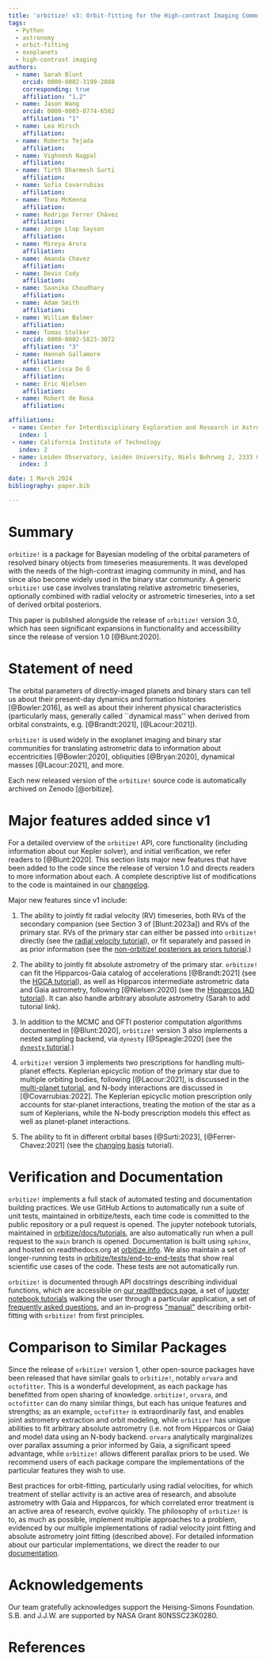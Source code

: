 ```yaml
---
title: 'orbitize! v3: Orbit-fitting for the High-contrast Imaging Community'
tags:
  - Python
  - astronomy
  - orbit-fitting
  - exoplanets
  - high-contrast imaging
authors:
  - name: Sarah Blunt
    orcid: 0000-0002-3199-2888
    corresponding: true
    affiliation: "1,2"
  - name: Jason Wang
    orcid: 0000-0003-0774-6502
    affiliation: "1"
  - name: Lea Hirsch
    affiliation: 
  - name: Roberto Tejada
    affiliation: 
  - name: Vighnesh Nagpal
    affiliation: 
  - name: Tirth Dharmesh Surti
    affiliation: 
  - name: Sofia Covarrubias
    affiliation: 
  - name: Thea McKenna
    affiliation: 
  - name: Rodrigo Ferrer Chávez
    affiliation: 
  - name: Jorge Llop Sayson
    affiliation: 
  - name: Mireya Arora
    affiliation: 
  - name: Amanda Chavez
    affiliation: 
  - name: Devin Cody
    affiliation: 
  - name: Saanika Choudhary
    affiliation: 
  - name: Adam Smith
    affiliation: 
  - name: William Balmer
    affiliation: 
  - name: Tomas Stolker
    orcid: 0000-0002-5823-3072
    affiliation: "3"
  - name: Hannah Gallamore
    affiliation: 
  - name: Clarissa Do Ó
    affiliation: 
  - name: Eric Nielsen
    affiliation: 
  - name: Robert de Rosa
    affiliation: 

affiliations:
 - name: Center for Interdisciplinary Exploration and Research in Astrophysics (CIERA), Northwestern University
   index: 1
 - name: California Institute of Technology
   index: 2
 - name: Leiden Observatory, Leiden University, Niels Bohrweg 2, 2333 CA Leiden, The Netherlands
   index: 3

date: 1 March 2024
bibliography: paper.bib

---
```


# Summary

`orbitize!` is a package for Bayesian modeling of the orbital parameters of resolved binary 
objects from timeseries measurements. It was developed with the needs of the high-contrast
imaging community in mind, and has since also become widely used in the binary star community.
A generic `orbitize!` use case involves translating relative astrometric timeseries, optionally 
combined with radial velocity or astrometric timeseries, into a set of derived orbital posteriors.

This paper is published alongside the release of `orbitize!` version 3.0, which 
has seen significant expansions in functionality and accessibility since the 
release of version 1.0 [@Blunt:2020].

# Statement of need

The orbital parameters of directly-imaged planets and binary stars can tell us about
their present-day dynamics and formation histories [@Bowler:2016], as well as about 
their inherent physical characteristics (particularly mass, generally called ``dynamical 
mass'' when derived from orbital constraints, e.g. [@Brandt:2021], [@Lacour:2021]). 

`orbitize!` is used widely in the exoplanet imaging and binary star communities for 
translating astrometric data to information about eccentricities [@Bowler:2020], obliquities [@Bryan:2020], 
dynamical masses [@Lacour:2021], and more. 

Each new released version of the `orbitize!` source code is automatically archived on Zenodo [@orbitize].

# Major features added since v1

For a detailed overview of the `orbitize!` API, core functionality (including information 
about our Kepler solver), and initial verification, we refer readers to [@Blunt:2020]. 
This section lists major new features that have been added to the 
code since the release of version 1.0 and directs readers to more information about each.
A complete descriptive list of modifications to the code is maintained in our 
[changelog](https://orbitize.readthedocs.io/en/latest/#changelog).

Major new features since v1 include:

1. The ability to jointly fit radial velocity (RV) timeseries, both RVs of the secondary 
    companion (see Section 3 of [Blunt:2023a]) and RVs of the primary
    star. RVs of the primary star can either be passed into `orbitize!` directly (see the [radial velocity tutorial](https://orbitize.readthedocs.io/en/latest/tutorials/RV_MCMC_Tutorial.html)), or fit separately and passed in as prior
    information (see the [non-orbitize! posteriors as priors tutorial](https://orbitize.readthedocs.io/en/latest/tutorials/Using_nonOrbitize_Posteriors_as_Priors.html).)

2. The ability to jointly fit absolute astrometry of the primary star. `orbitize!` can fit
    the Hipparcos-Gaia catalog of accelerations [@Brandt:2021] (see the [HGCA tutorial](https://github.com/sblunt/orbitize/blob/v3/docs/tutorials/HGCA_tutorial.ipynb)), as well as Hipparcos intermediate astrometric data and Gaia 
    astrometry, following [@Nielsen:2020] (see the [Hipparcos IAD tutorial](https://orbitize.readthedocs.io/en/latest/tutorials/Hipparcos_IAD.html)). It can also handle arbitrary absolute astrometry (Sarah to add tutorial link).

3. In addition to the MCMC and OFTI posterior computation algorithms documented in [@Blunt:2020], 
    `orbitize!` version 3 also implements a nested sampling backend, via `dynesty` [@Speagle:2020] 
    (see the [`dynesty` tutorial](https://github.com/sblunt/orbitize/blob/dynesty/docs/tutorials/dynesty_tutorial.ipynb).)

4. `orbitize!` version 3 implements two prescriptions for handling multi-planet effects. 
    Keplerian epicyclic motion of the primary star due to multiple orbiting bodies, 
    following [@Lacour:2021], is discussed in the [multi-planet tutorial](https://orbitize.readthedocs.io/en/latest/tutorials/Multiplanet_Tutorial.html), and N-body interactions are discussed in [@Covarrubias:2022]. The Keplerian epicyclic motion
    prescription only accounts for star-planet interactions, treating the motion of the star as a sum of Keplerians, 
    while the N-body prescription models this effect as well as planet-planet interactions.

5. The ability to fit in different orbital bases [@Surti:2023], [@Ferrer-Chavez:2021] (see the 
    [changing basis](https://orbitize.readthedocs.io/en/latest/tutorials/Changing_bases_tutorial.html) tutorial).

# Verification and Documentation

`orbitize!` implements a full stack of automated testing and documentation building 
practices. We use GitHub Actions to automatically run a suite of unit tests, maintained in orbitize/tests,
each time code is committed to the public repository or a pull request is opened. The jupyter notebook
tutorials, maintained in [orbitize/docs/tutorials](https://github.com/sblunt/orbitize/tree/main/docs/tutorials), are also automatically run when a 
pull request to the `main` branch is opened. Documentation is built using `sphinx`, and hosted
on readthedocs.org at [orbitize.info](https://orbitize.readthedocs.io/en/latest/). We also
maintain a set of longer-running tests in [orbitize/tests/end-to-end-tests](https://github.com/sblunt/orbitize/tree/main/tests/end-to-end-tests) that show real
scientific use cases of the code. These tests are not automatically run.

`orbitize!` is documented through API docstrings describing individual functions, which are accessible on [our readthedocs page](https://orbitize.readthedocs.io/en/latest/api.html), a set of [jupyter notebook tutorials](https://orbitize.readthedocs.io/en/latest/tutorials.html) walking the user through a particular application, a set of [frequently asked questions](https://orbitize.readthedocs.io/en/latest/faq.html),
and an in-progress ["manual"](https://orbitize.readthedocs.io/en/orbitize-manual/manual.html) describing orbit-fitting with `orbitize!` from first principles.

# Comparison to Similar Packages

Since the release of `orbitize!` version 1, other open-source packages have been released that have 
similar goals to `orbitize!`, notably `orvara` and `octofitter`. This is a wonderful development, as 
each package has benefitted from open sharing of knowledge. `orbitize!`, `orvara`, and `octofitter` can 
do many similar things, but each has unique features and strengths; as an example, `octofitter` is 
extraordinarily fast, and enables joint astrometry extraction and orbit modeling, while `orbitize!` has unique 
abilities to fit arbitrary absolute astrometry (i.e. not from Hipparcos or Gaia) and model data using an N-body backend. 
`orvara` analytically marginalizes over parallax assuming a prior informed by Gaia, a significant speed advantage, while 
`orbitize!` allows different parallax priors to be used. We recommend users of each package compare the implementations 
of the particular features they wish to use. 

Best practices for orbit-fitting, particularly using radial velocities, for which treatment of stellar 
activity is an active area of research, and absolute astrometry with Gaia and Hipparcos, for which
correlated error treatment is an active area of research, evolve quickly. The philosophy of `orbitize!`
is to, as much as possible, implement multiple approaches to a problem, evidenced by our multiple
implementations of radial velocity joint fitting and absolute astrometry joint fitting (described above). 
For detailed information about our particular implementations, we direct the reader to our [documentation](https://orbitize.readthedocs.io/en/latest/). 

# Acknowledgements

Our team gratefully acknowledges support the Heising-Simons Foundation.  S.B. and J.J.W. are supported 
by NASA Grant 80NSSC23K0280. 

# References